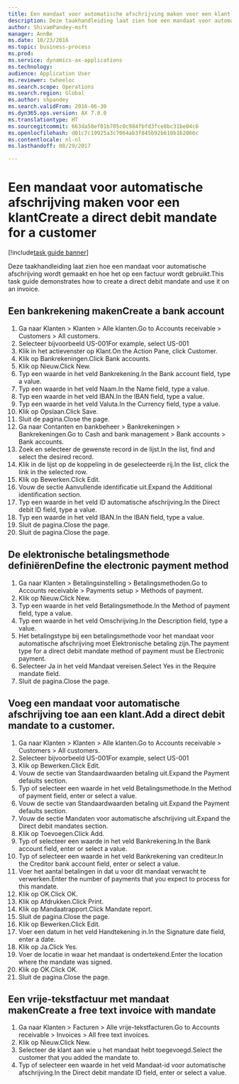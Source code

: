 ```yaml
--- 
title: Een mandaat voor automatische afschrijving maken voor een klant
description: Deze taakhandleiding laat zien hoe een mandaat voor automatische afschrijving wordt gemaakt en hoe het op een factuur wordt gebruikt.
author: ShivamPandey-msft
manager: AnnBe
ms.date: 10/23/2016
ms.topic: business-process
ms.prod: 
ms.service: dynamics-ax-applications
ms.technology: 
audience: Application User
ms.reviewer: twheeloc
ms.search.scope: Operations
ms.search.region: Global
ms.author: shpandey
ms.search.validFrom: 2016-06-30
ms.dyn365.ops.version: AX 7.0.0
ms.translationtype: HT
ms.sourcegitcommit: 663da58ef01b705c0c984fbfd3fce8bc31be04c6
ms.openlocfilehash: d01c7c19925a3c7064ab3f845b92b610b162066c
ms.contentlocale: nl-nl
ms.lasthandoff: 08/29/2017

---
```

# <a name="create-a-direct-debit-mandate-for-a-customer"></a><span data-ttu-id="e63fa-103">Een mandaat voor automatische afschrijving maken voor een klant</span><span class="sxs-lookup"><span data-stu-id="e63fa-103">Create a direct debit mandate for a customer</span></span>

[!include[task guide banner](../../includes/task-guide-banner.md)]

<span data-ttu-id="e63fa-104">Deze taakhandleiding laat zien hoe een mandaat voor automatische afschrijving wordt gemaakt en hoe het op een factuur wordt gebruikt.</span><span class="sxs-lookup"><span data-stu-id="e63fa-104">This task guide demonstrates how to create a direct debit mandate and use it on an invoice.</span></span>


## <a name="create-a-bank-account"></a><span data-ttu-id="e63fa-105">Een bankrekening maken</span><span class="sxs-lookup"><span data-stu-id="e63fa-105">Create a bank account</span></span>
1. <span data-ttu-id="e63fa-106">Ga naar Klanten > Klanten > Alle klanten.</span><span class="sxs-lookup"><span data-stu-id="e63fa-106">Go to Accounts receivable > Customers > All customers.</span></span>
2. <span data-ttu-id="e63fa-107">Selecteer bijvoorbeeld US-001</span><span class="sxs-lookup"><span data-stu-id="e63fa-107">For example, select US-001</span></span>
3. <span data-ttu-id="e63fa-108">Klik in het actievenster op Klant.</span><span class="sxs-lookup"><span data-stu-id="e63fa-108">On the Action Pane, click Customer.</span></span>
4. <span data-ttu-id="e63fa-109">Klik op Bankrekeningen.</span><span class="sxs-lookup"><span data-stu-id="e63fa-109">Click Bank accounts.</span></span>
5. <span data-ttu-id="e63fa-110">Klik op Nieuw.</span><span class="sxs-lookup"><span data-stu-id="e63fa-110">Click New.</span></span>
6. <span data-ttu-id="e63fa-111">Typ een waarde in het veld Bankrekening.</span><span class="sxs-lookup"><span data-stu-id="e63fa-111">In the Bank account field, type a value.</span></span>
7. <span data-ttu-id="e63fa-112">Typ een waarde in het veld Naam.</span><span class="sxs-lookup"><span data-stu-id="e63fa-112">In the Name field, type a value.</span></span>
8. <span data-ttu-id="e63fa-113">Typ een waarde in het veld IBAN.</span><span class="sxs-lookup"><span data-stu-id="e63fa-113">In the IBAN field, type a value.</span></span>
9. <span data-ttu-id="e63fa-114">Typ een waarde in het veld Valuta.</span><span class="sxs-lookup"><span data-stu-id="e63fa-114">In the Currency field, type a value.</span></span>
10. <span data-ttu-id="e63fa-115">Klik op Opslaan.</span><span class="sxs-lookup"><span data-stu-id="e63fa-115">Click Save.</span></span>
11. <span data-ttu-id="e63fa-116">Sluit de pagina.</span><span class="sxs-lookup"><span data-stu-id="e63fa-116">Close the page.</span></span>
12. <span data-ttu-id="e63fa-117">Ga naar Contanten en bankbeheer > Bankrekeningen > Bankrekeningen.</span><span class="sxs-lookup"><span data-stu-id="e63fa-117">Go to Cash and bank management > Bank accounts > Bank accounts.</span></span>
13. <span data-ttu-id="e63fa-118">Zoek en selecteer de gewenste record in de lijst.</span><span class="sxs-lookup"><span data-stu-id="e63fa-118">In the list, find and select the desired record.</span></span>
14. <span data-ttu-id="e63fa-119">Klik in de lijst op de koppeling in de geselecteerde rij.</span><span class="sxs-lookup"><span data-stu-id="e63fa-119">In the list, click the link in the selected row.</span></span>
15. <span data-ttu-id="e63fa-120">Klik op Bewerken.</span><span class="sxs-lookup"><span data-stu-id="e63fa-120">Click Edit.</span></span>
16. <span data-ttu-id="e63fa-121">Vouw de sectie Aanvullende identificatie uit.</span><span class="sxs-lookup"><span data-stu-id="e63fa-121">Expand the Additional identification section.</span></span>
17. <span data-ttu-id="e63fa-122">Typ een waarde in het veld ID automatische afschrijving.</span><span class="sxs-lookup"><span data-stu-id="e63fa-122">In the Direct debit ID field, type a value.</span></span>
18. <span data-ttu-id="e63fa-123">Typ een waarde in het veld IBAN.</span><span class="sxs-lookup"><span data-stu-id="e63fa-123">In the IBAN field, type a value.</span></span>
19. <span data-ttu-id="e63fa-124">Sluit de pagina.</span><span class="sxs-lookup"><span data-stu-id="e63fa-124">Close the page.</span></span>
20. <span data-ttu-id="e63fa-125">Sluit de pagina.</span><span class="sxs-lookup"><span data-stu-id="e63fa-125">Close the page.</span></span>

## <a name="define-the-electronic-payment-method"></a><span data-ttu-id="e63fa-126">De elektronische betalingsmethode definiëren</span><span class="sxs-lookup"><span data-stu-id="e63fa-126">Define the electronic payment method</span></span>
1. <span data-ttu-id="e63fa-127">Ga naar Klanten > Betalingsinstelling > Betalingsmethoden.</span><span class="sxs-lookup"><span data-stu-id="e63fa-127">Go to Accounts receivable > Payments setup > Methods of payment.</span></span>
2. <span data-ttu-id="e63fa-128">Klik op Nieuw.</span><span class="sxs-lookup"><span data-stu-id="e63fa-128">Click New.</span></span>
3. <span data-ttu-id="e63fa-129">Typ een waarde in het veld Betalingsmethode.</span><span class="sxs-lookup"><span data-stu-id="e63fa-129">In the Method of payment field, type a value.</span></span>
4. <span data-ttu-id="e63fa-130">Typ een waarde in het veld Omschrijving.</span><span class="sxs-lookup"><span data-stu-id="e63fa-130">In the Description field, type a value.</span></span>
5. <span data-ttu-id="e63fa-131">Het betalingstype bij een betalingsmethode voor het mandaat voor automatische afschrijving moet Elektronische betaling zijn.</span><span class="sxs-lookup"><span data-stu-id="e63fa-131">The payment type for a direct debit mandate method of payment must be Electronic payment.</span></span>
6. <span data-ttu-id="e63fa-132">Selecteer Ja in het veld Mandaat vereisen.</span><span class="sxs-lookup"><span data-stu-id="e63fa-132">Select Yes in the Require mandate field.</span></span>
7. <span data-ttu-id="e63fa-133">Sluit de pagina.</span><span class="sxs-lookup"><span data-stu-id="e63fa-133">Close the page.</span></span>

## <a name="add-a-direct-debit-mandate-to-a-customer"></a><span data-ttu-id="e63fa-134">Voeg een mandaat voor automatische afschrijving toe aan een klant.</span><span class="sxs-lookup"><span data-stu-id="e63fa-134">Add a direct debit mandate to a customer.</span></span>
1. <span data-ttu-id="e63fa-135">Ga naar Klanten > Klanten > Alle klanten.</span><span class="sxs-lookup"><span data-stu-id="e63fa-135">Go to Accounts receivable > Customers > All customers.</span></span>
2. <span data-ttu-id="e63fa-136">Selecteer bijvoorbeeld US-001</span><span class="sxs-lookup"><span data-stu-id="e63fa-136">For example, select US-001</span></span>
3. <span data-ttu-id="e63fa-137">Klik op Bewerken.</span><span class="sxs-lookup"><span data-stu-id="e63fa-137">Click Edit.</span></span>
4. <span data-ttu-id="e63fa-138">Vouw de sectie van Standaardwaarden betaling uit.</span><span class="sxs-lookup"><span data-stu-id="e63fa-138">Expand the Payment defaults section.</span></span>
5. <span data-ttu-id="e63fa-139">Typ of selecteer een waarde in het veld Betalingsmethode.</span><span class="sxs-lookup"><span data-stu-id="e63fa-139">In the Method of payment field, enter or select a value.</span></span>
6. <span data-ttu-id="e63fa-140">Vouw de sectie van Standaardwaarden betaling uit.</span><span class="sxs-lookup"><span data-stu-id="e63fa-140">Expand the Payment defaults section.</span></span>
7. <span data-ttu-id="e63fa-141">Vouw de sectie Mandaten voor automatische afschrijving uit.</span><span class="sxs-lookup"><span data-stu-id="e63fa-141">Expand the Direct debit mandates section.</span></span>
8. <span data-ttu-id="e63fa-142">Klik op Toevoegen.</span><span class="sxs-lookup"><span data-stu-id="e63fa-142">Click Add.</span></span>
9. <span data-ttu-id="e63fa-143">Typ of selecteer een waarde in het veld Bankrekening.</span><span class="sxs-lookup"><span data-stu-id="e63fa-143">In the Bank account field, enter or select a value.</span></span>
10. <span data-ttu-id="e63fa-144">Typ of selecteer een waarde in het veld Bankrekening van crediteur.</span><span class="sxs-lookup"><span data-stu-id="e63fa-144">In the Creditor bank account field, enter or select a value.</span></span>
11. <span data-ttu-id="e63fa-145">Voer het aantal betalingen in dat u voor dit mandaat verwacht te verwerken.</span><span class="sxs-lookup"><span data-stu-id="e63fa-145">Enter the number of payments that you expect to process for this mandate.</span></span>
12. <span data-ttu-id="e63fa-146">Klik op OK.</span><span class="sxs-lookup"><span data-stu-id="e63fa-146">Click OK.</span></span>
13. <span data-ttu-id="e63fa-147">Klik op Afdrukken.</span><span class="sxs-lookup"><span data-stu-id="e63fa-147">Click Print.</span></span>
14. <span data-ttu-id="e63fa-148">Klik op Mandaatrapport.</span><span class="sxs-lookup"><span data-stu-id="e63fa-148">Click Mandate report.</span></span>
15. <span data-ttu-id="e63fa-149">Sluit de pagina.</span><span class="sxs-lookup"><span data-stu-id="e63fa-149">Close the page.</span></span>
16. <span data-ttu-id="e63fa-150">Klik op Bewerken.</span><span class="sxs-lookup"><span data-stu-id="e63fa-150">Click Edit.</span></span>
17. <span data-ttu-id="e63fa-151">Voer een datum in het veld Handtekening in.</span><span class="sxs-lookup"><span data-stu-id="e63fa-151">In the Signature date field, enter a date.</span></span>
18. <span data-ttu-id="e63fa-152">Klik op Ja.</span><span class="sxs-lookup"><span data-stu-id="e63fa-152">Click Yes.</span></span>
19. <span data-ttu-id="e63fa-153">Voer de locatie in waar het mandaat is ondertekend.</span><span class="sxs-lookup"><span data-stu-id="e63fa-153">Enter the location where the mandate was signed.</span></span>
20. <span data-ttu-id="e63fa-154">Klik op OK.</span><span class="sxs-lookup"><span data-stu-id="e63fa-154">Click OK.</span></span>
21. <span data-ttu-id="e63fa-155">Sluit de pagina.</span><span class="sxs-lookup"><span data-stu-id="e63fa-155">Close the page.</span></span>

## <a name="create-a-free-text-invoice-with-mandate"></a><span data-ttu-id="e63fa-156">Een vrije-tekstfactuur met mandaat maken</span><span class="sxs-lookup"><span data-stu-id="e63fa-156">Create a free text invoice with mandate</span></span>
1. <span data-ttu-id="e63fa-157">Ga naar Klanten > Facturen > Alle vrije-tekstfacturen.</span><span class="sxs-lookup"><span data-stu-id="e63fa-157">Go to Accounts receivable > Invoices > All free text invoices.</span></span>
2. <span data-ttu-id="e63fa-158">Klik op Nieuw.</span><span class="sxs-lookup"><span data-stu-id="e63fa-158">Click New.</span></span>
3. <span data-ttu-id="e63fa-159">Selecteer de klant aan wie u het mandaat hebt toegevoegd.</span><span class="sxs-lookup"><span data-stu-id="e63fa-159">Select the customer that you added the mandate to.</span></span>
4. <span data-ttu-id="e63fa-160">Typ of selecteer een waarde in het veld Mandaat-id voor automatische afschrijving.</span><span class="sxs-lookup"><span data-stu-id="e63fa-160">In the Direct debit mandate ID field, enter or select a value.</span></span>


